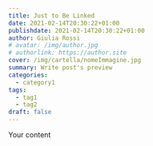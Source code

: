 ```yaml
---
title: Just to Be Linked
date: 2021-02-14T20:30:22+01:00
publishdate: 2021-02-14T20:30:22+01:00
author: Giulia Rossi
# avatar: /img/author.jpg
# authorlink: https://author.site
cover: /img/cartella/nomeImmagine.jpg
summary: Write post's preview
categories:
  - category1
tags:
  - tag1
  - tag2
draft: false
---
```


Your content
